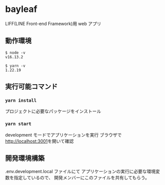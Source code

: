 # bayleaf

LIFF(LINE Front-end Framework)用 web アプリ

## 動作環境

```
$ node -v
v16.13.2
```

```
$ yarn -v
1.22.19
```

## 実行可能コマンド

### `yarn install`

プロジェクトに必要なパッケージをインストール

### `yarn start`

development モードでアプリケーションを実行
ブラウザで[http://localhost:3001](http://localhost:3001)を開いて確認

## 開発環境構築

.env.development.local ファイルにて
アプリケーションの実行に必要な環境変数を指定しているので、
開発メンバーにこのファイルを共有してもらう。

